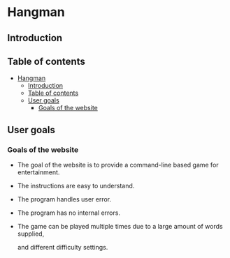 # Hangman

## Introduction

## Table of contents

- [Hangman](#hangman)
  - [Introduction](#introduction)
  - [Table of contents](#table-of-contents)
  - [User goals](#user-goals)
    - [Goals of the website](#goals-of-the-website)

## User goals

### Goals of the website

- The goal of the website is to provide a command-line based game for entertainment.

- The instructions are easy to understand.

- The program handles user error.

- The program has no internal errors.

- The game can be played multiple times due to a large amount of words supplied,
  
  and different difficulty settings.
